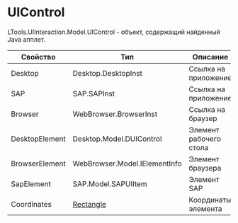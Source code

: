 # UIControl

LTools.UIInteraction.Model.UIControl - объект, содержащий найденный Java апплет.

| Свойство    | Тип                                | Описание                  |
| ----------- | ---------------------------------- | ------------------------- |
| Desktop     | Desktop.DesktopInst                | Ссылка на приложение      |
| SAP         | SAP.SAPInst                        | Ссылка на приложение      |
| Browser     | WebBrowser.BrowserInst             | Ссылка на браузер         |
| DesktopElement  | Desktop.Model.DUIControl       | Элемент рабочего стола    |
| BrowserElement  | WebBrowser.Model.IElementInfo  | Элемент браузера          |
| SapElement      | SAP.Model.SAPUIItem            | Элемент SAP               |
| Coordinates     | [Rectangle](https://learn.microsoft.com/ru-Ru/dotnet/api/system.drawing.rectangle?view=netframework-4.8) | Координаты элемента |


